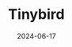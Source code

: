 ---  
layout: startup_page  
title: "Tinybird"  
id: "tinybird.co"  
permalink: "/tinybirdtinybird.co06172024/"  
website: "https://www.tinybird.co/"  
funding_round: "Series B"  
funding_amount: "$30M"  
investors: "Balderton, CRV, Singular, Crane"  
about: "Tinybird helps companies utilize their large datasets for real-time applications. It ingests data from various sources, allows developers to query it using SQL, and generates JSON-based APIs for easy integration into products. This eliminates the need for traditional ETL/ELT processes, offering a faster, more efficient solution for real-time analytics and operational management."  
markets: "Data Management, Real-time Analytics, API"  
hq: "New York, New York, United States"  
founded_year: "2019"  
linkedin: "https://www.linkedin.com/company/tinybird-co"  
twitter: "https://twitter.com/tinybirdco"  
instagram: ""  
facebook: ""  
crunchbase: "https://www.crunchbase.com/organization/tinybird"  
pitchbook: "https://pitchbook.com/profiles/company/431338-24"  

date_display: "17-Jun-2024"  
date: "2024-06-17"

# SEO Optimization  
meta_title: "Tinybird - Series B Funding ($30M)"  
meta_description: "Tinybird, Tinybird helps companies utilize their large datasets for real-time applications. It ingests data from various sources, allows developers to query it ..."  
meta_keywords: "Tinybird, Data Management, Real-time Analytics, API, Series B funding"  
canonical_url: "https://startup.projectstartups.com/tinybirdtinybird.co06172024/"  
---